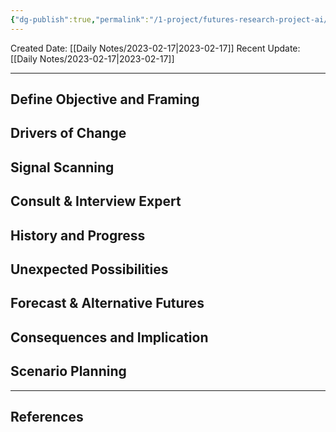 ```yaml
---
{"dg-publish":true,"permalink":"/1-project/futures-research-project-ai/"}
---
```



Created Date: [[Daily Notes/2023-02-17\|2023-02-17]]
Recent Update:  [[Daily Notes/2023-02-17\|2023-02-17]]

---
## Define Objective and Framing

## Drivers of Change

## Signal Scanning 

## Consult & Interview Expert

## History and Progress

## Unexpected Possibilities

## Forecast & Alternative Futures

## Consequences and Implication

## Scenario Planning



---

## References

